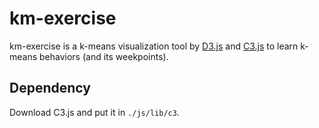 # km-exercise

km-exercise is a k-means visualization tool by [D3.js](http://d3js.org/) and [C3.js](http://c3js.org/) to learn k-means behaviors (and its weekpoints).

## Dependency

Download C3.js and put it in `./js/lib/c3`.
